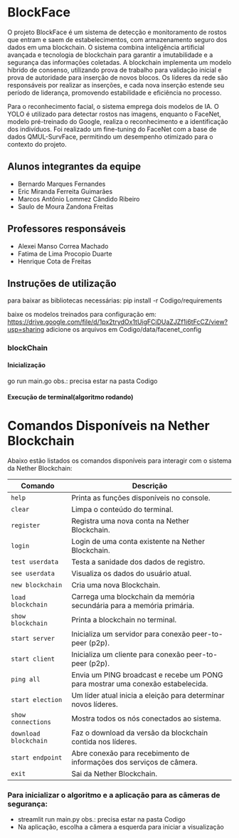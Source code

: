 # BlockFace

O projeto BlockFace é um sistema de detecção e monitoramento de rostos que entram e saem de estabelecimentos, com armazenamento seguro dos dados em uma blockchain. O sistema combina inteligência artificial avançada e tecnologia de blockchain para garantir a imutabilidade e a segurança das informações coletadas. A blockchain implementa um modelo híbrido de consenso, utilizando prova de trabalho para validação inicial e prova de autoridade para inserção de novos blocos. Os líderes da rede são responsáveis por realizar as inserções, e cada nova inserção estende seu período de liderança, promovendo estabilidade e eficiência no processo.

Para o reconhecimento facial, o sistema emprega dois modelos de IA. O YOLO é utilizado para detectar rostos nas imagens, enquanto o FaceNet, modelo pré-treinado do Google, realiza o reconhecimento e a identificação dos indivíduos. Foi realizado um fine-tuning do FaceNet com a base de dados QMUL-SurvFace, permitindo um desempenho otimizado para o contexto do projeto.

## Alunos integrantes da equipe

* Bernardo Marques Fernandes
* Eric Miranda Ferreita Guimarães
* Marcos Antônio Lommez Cândido Ribeiro
* Saulo de Moura Zandona Freitas

## Professores responsáveis

* Alexei Manso Correa Machado
* Fatima de Lima Procopio Duarte
* Henrique Cota de Freitas

## Instruções de utilização

para baixar as bibliotecas necessárias: pip install -r Codigo/requirements

baixe os modelos treinados para configuração em: https://drive.google.com/file/d/1px2trydOx1tUigFCiDUaZJZf1i6tFcCZ/view?usp=sharing
adicione os arquivos em Codigo/data/facenet_config

### blockChain

#### Inicialização
go run main.go
obs.: precisa estar na pasta Codigo


#### Execução de terminal(algoritmo rodando)
# Comandos Disponíveis na Nether Blockchain

Abaixo estão listados os comandos disponíveis para interagir com o sistema da Nether Blockchain:

| Comando              | Descrição                                                                       |
|----------------------|---------------------------------------------------------------------------------|
| `help`               | Printa as funções disponíveis no console.                                       |
| `clear`              | Limpa o conteúdo do terminal.                                                   |
| `register`           | Registra uma nova conta na Nether Blockchain.                                   |
| `login`              | Login de uma conta existente na Nether Blockchain.                              |
| `test userdata`      | Testa a sanidade dos dados de registro.                                         |
| `see userdata`       | Visualiza os dados do usuário atual.                                            |
| `new blockchain`     | Cria uma nova Blockchain.                                                       |
| `load blockchain`    | Carrega uma blockchain da memória secundária para a memória primária.           |
| `show blockchain`    | Printa a blockchain no terminal.                                                |
| `start server`       | Inicializa um servidor para conexão peer-to-peer (p2p).                         |
| `start client`       | Inicializa um cliente para conexão peer-to-peer (p2p).                          |
| `ping all`           | Envia um PING broadcast e recebe um PONG para mostrar uma conexão estabelecida. |
| `start election`     | Um líder atual inicia a eleição para determinar novos líderes.                  |
| `show connections`   | Mostra todos os nós conectados ao sistema.                                      |
| `download blockchain`| Faz o download da versão da blockchain contida nos líderes.                     |
| `start endpoint`     | Abre conexão para recebimento de informações dos serviços de câmera.            |
| `exit`               | Sai da Nether Blockchain.                                                       |

### Para inicializar o algoritmo e a aplicação para as câmeras de segurança: 
- streamlit run main.py
  obs.: precisa estar na pasta Codigo
- Na aplicação, escolha a câmera a esquerda para iniciar a visualização
